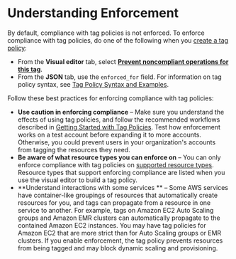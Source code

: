 # Understanding Enforcement<a name="orgs_manage_policies_tag-policies-enforcement"></a>

By default, compliance with tag policies is not enforced\. To enforce compliance with tag policies, do one of the following when you [create a tag policy](orgs_manage_policies_tag-policies-create.md):
+ From the **Visual editor** tab, select [**Prevent noncompliant operations for this tag**](orgs_manage_policies_tag-policies-create.md#prevent-noncompliant-operations)\.
+ From the **JSON** tab, use the `enforced_for` field\. For information on tag policy syntax, see [Tag Policy Syntax and Examples](orgs_manage_policies_example-tag-policies.md)\.

Follow these best practices for enforcing compliance with tag policies:
+ **Use caution in enforcing compliance** – Make sure you understand the effects of using tag policies, and follow the recommended workflows described in [Getting Started with Tag Policies](tag-policies-getting-started.md)\. Test how enforcement works on a test account before expanding it to more accounts\. Otherwise, you could prevent users in your organization's accounts from tagging the resources they need\.
+ **Be aware of what resource types you can enforce on** – You can only enforce compliance with tag policies on [supported resource types](orgs_manage_policies_supported-resources-enforcement.md)\. Resource types that support enforcing compliance are listed when you use the visual editor to build a tag policy\. 
+ **Understand interactions with some services ** – Some AWS services have container\-like groupings of resources that automatically create resources for you, and tags can propagate from a resource in one service to another\. For example, tags on Amazon EC2 Auto Scaling groups and Amazon EMR clusters can automatically propagate to the contained Amazon EC2 instances\. You may have tag policies for Amazon EC2 that are more strict than for Auto Scaling groups or EMR clusters\. If you enable enforcement, the tag policy prevents resources from being tagged and may block dynamic scaling and provisioning\.
